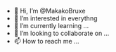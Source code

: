 - 👋 Hi, I’m @MakakoBruxe
- 👀 I’m interested in everythng
- 🌱 I’m currently learning ...
- 💞️ I’m looking to collaborate on ...
- 📫 How to reach me ...

<!---
MakakoBruxe/MakakoBruxe is a ✨ special ✨ repository because its `README.md` (this file) appears on your GitHub profile.
You can click the Preview link to take a look at your changes.
--->
